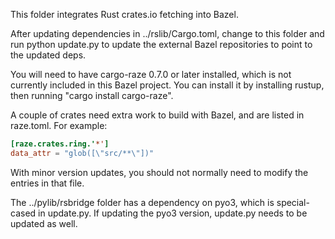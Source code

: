 This folder integrates Rust crates.io fetching into Bazel.

After updating dependencies in ../rslib/Cargo.toml, change to this
folder and run python update.py to update the external Bazel repositories
to point to the updated deps.

You will need to have cargo-raze 0.7.0 or later installed, which is not
currently included in this Bazel project. You can install it by installing
rustup, then running "cargo install cargo-raze".

A couple of crates need extra work to build with Bazel, and are listed
in raze.toml. For example:

```toml
[raze.crates.ring.'*']
data_attr = "glob([\"src/**\"])"
```

With minor version updates, you should not normally need to modify
the entries in that file.

The ../pylib/rsbridge folder has a dependency on pyo3, which is
special-cased in update.py. If updating the pyo3 version, update.py
needs to be updated as well.
